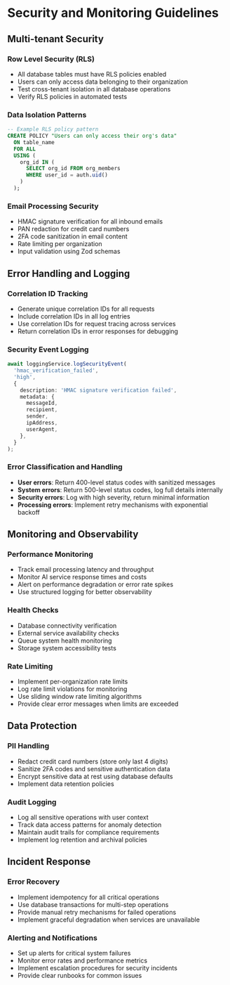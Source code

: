 # Security and Monitoring Guidelines

## Multi-tenant Security

### Row Level Security (RLS)
- All database tables must have RLS policies enabled
- Users can only access data belonging to their organization
- Test cross-tenant isolation in all database operations
- Verify RLS policies in automated tests

### Data Isolation Patterns
```sql
-- Example RLS policy pattern
CREATE POLICY "Users can only access their org's data"
  ON table_name
  FOR ALL
  USING (
    org_id IN (
      SELECT org_id FROM org_members 
      WHERE user_id = auth.uid()
    )
  );
```

### Email Processing Security
- HMAC signature verification for all inbound emails
- PAN redaction for credit card numbers
- 2FA code sanitization in email content
- Rate limiting per organization
- Input validation using Zod schemas

## Error Handling and Logging

### Correlation ID Tracking
- Generate unique correlation IDs for all requests
- Include correlation IDs in all log entries
- Use correlation IDs for request tracing across services
- Return correlation IDs in error responses for debugging

### Security Event Logging
```typescript
await loggingService.logSecurityEvent(
  'hmac_verification_failed',
  'high',
  {
    description: 'HMAC signature verification failed',
    metadata: {
      messageId,
      recipient,
      sender,
      ipAddress,
      userAgent,
    },
  }
);
```

### Error Classification and Handling
- **User errors**: Return 400-level status codes with sanitized messages
- **System errors**: Return 500-level status codes, log full details internally
- **Security errors**: Log with high severity, return minimal information
- **Processing errors**: Implement retry mechanisms with exponential backoff

## Monitoring and Observability

### Performance Monitoring
- Track email processing latency and throughput
- Monitor AI service response times and costs
- Alert on performance degradation or error rate spikes
- Use structured logging for better observability

### Health Checks
- Database connectivity verification
- External service availability checks
- Queue system health monitoring
- Storage system accessibility tests

### Rate Limiting
- Implement per-organization rate limits
- Log rate limit violations for monitoring
- Use sliding window rate limiting algorithms
- Provide clear error messages when limits are exceeded

## Data Protection

### PII Handling
- Redact credit card numbers (store only last 4 digits)
- Sanitize 2FA codes and sensitive authentication data
- Encrypt sensitive data at rest using database defaults
- Implement data retention policies

### Audit Logging
- Log all sensitive operations with user context
- Track data access patterns for anomaly detection
- Maintain audit trails for compliance requirements
- Implement log retention and archival policies

## Incident Response

### Error Recovery
- Implement idempotency for all critical operations
- Use database transactions for multi-step operations
- Provide manual retry mechanisms for failed operations
- Implement graceful degradation when services are unavailable

### Alerting and Notifications
- Set up alerts for critical system failures
- Monitor error rates and performance metrics
- Implement escalation procedures for security incidents
- Provide clear runbooks for common issues